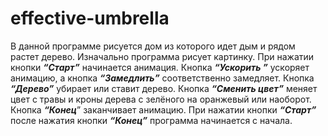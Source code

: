 # effective-umbrella

В данной программе рисуется дом из которого идет дым и рядом растет  дерево.
Изначально программа рисует картинку. При нажатии кнопки ***“Старт”*** начинается анимация.
Кнопка ***“Ускорить ”*** ускоряет анимацию, а кнопка ***“Замедлить”*** соответственно замедляет.
Кнопка ***“Дерево”***  убирает или ставит дерево.
Кнопка ***“Сменить цвет”*** меняет  цвет с травы и кроны дерева с зелёного на оранжевый или наоборот.
Кнопка ***“Конец***” заканчивает анимацию.
При нажатии кнопки ***“Старт”*** после нажатия кнопки ***“Конец”*** программа начинается с начала.
